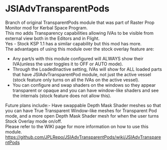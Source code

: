 # JSIAdvTransparentPods
Branch of original TransparentPods module that was part of Raster Prop Monitor mod for Kerbal Space Program.   
This mo adds Transparency capabilities allowing IVAs to be visible from external view both in the Editors and in Flight.   
Yes - Stock KSP 1.1 has a similar capability but this mod has more.      
The advantages of using this module over the stock overlay feature are:
* Any part/s with this module configured will ALWAYS show their IVA(unless the user toggles it to OFF or AUTO mode).   
* Through the LoadedInactive setting, IVAs will show for ALL loaded parts that have JSIAdvTransparentPod module, not just the active vessel (stock feature only turns on all the IVAs on the active vessel).   
* You can configure and swap shaders on the windows so they appear transparent or opaque and you can have window-like shaders and see the internals (stock feature does not allow this).   

Future plans include:-
Have swappable Depth Mask Shader meshes so that you can have True Transparent Window-like meshes for Transparent Pod mode, and a more open
Depth Mask Shader mesh for when the user turns Stock Overlay mode on/off.   
Please refer to the WIKI page for more information on how to use this module.   
https://github.com/JPLRepo/JSIAdvTransparentPods/wiki/JSIAdvTransparentPods
